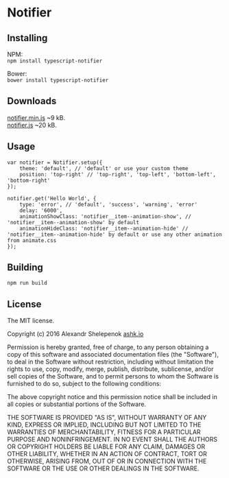 # Notifier

## Installing

NPM:</br>
`npm install typescript-notifier`

Bower:</br>
`bower install typescript-notifier`

## Downloads

[notifier.min.js](http://ashk.io/projects/notifier/dist/notifier.min.js) ~9 kB.
</br>
[notifier.js](http://ashk.io/projects/notifier/dist/notifier.js) ~20 kB.

## Usage

    var notifier = Notifier.setup({
        theme: 'default', // 'default' or use your custom theme
        position: 'top-right' // 'top-right', 'top-left', 'bottom-left', 'bottom-right'
    });
    
    notifier.get('Hello World', {
        type: 'error', // 'default', 'success', 'warning', 'error'
        delay: '6000',
        animationShowClass: 'notifier__item--animation-show', // 'notifier__item--animation-show' by default
        animationHideClass: 'notifier__item--animation-hide' // 'notifier__item--animation-hide' by default or use any other animation from animate.css
    });

## Building

`npm run build`

## License
The MIT license.

Copyright (c) 2016 Alexandr Shelepenok [ashk.io](http://ashk.io)

Permission is hereby granted, free of charge, to any person obtaining a copy of
this software and associated documentation files (the "Software"), to deal in
the Software without restriction, including without limitation the rights to
use, copy, modify, merge, publish, distribute, sublicense, and/or sell copies
of the Software, and to permit persons to whom the Software is furnished to do
so, subject to the following conditions:

The above copyright notice and this permission notice shall be included in all
copies or substantial portions of the Software.

THE SOFTWARE IS PROVIDED "AS IS", WITHOUT WARRANTY OF ANY KIND, EXPRESS OR
IMPLIED, INCLUDING BUT NOT LIMITED TO THE WARRANTIES OF MERCHANTABILITY,
FITNESS FOR A PARTICULAR PURPOSE AND NONINFRINGEMENT. IN NO EVENT SHALL THE
AUTHORS OR COPYRIGHT HOLDERS BE LIABLE FOR ANY CLAIM, DAMAGES OR OTHER
LIABILITY, WHETHER IN AN ACTION OF CONTRACT, TORT OR OTHERWISE, ARISING FROM,
OUT OF OR IN CONNECTION WITH THE SOFTWARE OR THE USE OR OTHER DEALINGS IN THE
SOFTWARE.